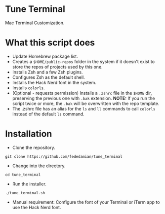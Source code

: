 # Tune Terminal
Mac Terminal Customization.

# What this script does
- Update Homebrew package list.
- Creates a `$HOME/public-repos` folder in the system if it doesn't exist to store the repos of projects used by this one.
- Installs Zsh and a few Zsh plugins.
- Configures Zsh as the default shell.
- Installs the Hack Nerd font in the system.
- Installs `colorls`.
- (Optional - requests permission) Installs a `.zshrc` file in the `$HOME` dir, preserving the previous one with `.bak` extension. __NOTE:__ If you run the script twice or more, the `.bak` will be overwritten with the repo template.
- The .zshrc file has an alias for the `ls` and `ll` commands to call `colorls` instead of the default `ls` command.

# Installation
- Clone the repository.
```
git clone https://github.com/fededamian/tune_terminal
```

- Change into the directory.
```
cd tune_terminal
```

- Run the installer.
```
./tune_terminal.sh
```

- Manual requirement:
Configure the font of your Terminal or iTerm app to use the Hack Nerd font.
